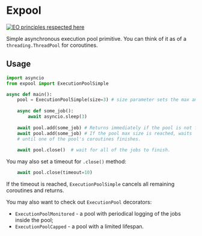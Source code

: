 # Expool
[![EO principles respected here](https://www.elegantobjects.org/badge.svg)](https://www.elegantobjects.org)

Simple asynchronous execution pool primitive.
You can think of it as of a `threading.ThreadPool` for coroutines.

## Usage
```python
import asyncio
from expool import ExecutionPoolSimple

async def main():
    pool = ExecutionPoolSimple(size=3) # size parameter sets the max amount of concurrent coroutines 
    
    async def some_job():
        await asyncio.sleep(3)
    
    await pool.add(some_job) # Returns immediately if the pool is not full.
    await pool.add(some_job) # If the pool max size is reached, waits 
    # until one of the pool's coroutines finishes.
    
    await pool.close()  # wait for all of the jobs to finish.
```

You may also set a timeout for `.close()` method:
```python
    await pool.close(timeout=10)  
```
If the timeout is reached, `ExecutionPoolSimple` cancels all remaining coroutines and returns.

You may also want to check out `ExecutionPool` decorators:
- `ExecutionPoolMonitored` - a pool with periodical logging of the jobs inside the pool;
- `ExecutionPoolCapped` - a pool with a limited lifespan.
